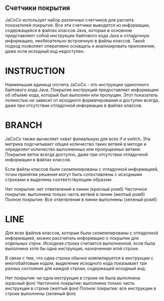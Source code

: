 ## Счетчики покрытия

JaCoCo использует набор различных счетчиков для расчета показателей покрытия. Все эти счетчики выводятся из информации, содержащейся в файлах классов Java, которые в основном представляют собой инструкции байтового кода Java и отладочную информацию, необязательно встроенную в файлы классов. Такой подход позволяет оперативно оснащать и анализировать приложения, даже если исходный код недоступен. 

# INSTRUCTION
Наименьшая единица отсчета JaCoCo - это инструкции одиночного байтового кода Java. Покрытие инструкций предоставляет информацию об объеме кода, который был выполнен или пропущен. Этот показатель полностью не зависит от исходного форматирования и доступен всегда, даже при отсутствии отладочной информации в файлах классов.

# BRANCH
JaCoCo также вычисляет охват филиальную для всех if и switch. Эта метрика подсчитывает общее количество таких ветвей в методе и определяет количество выполненных или пропущенных ветвей. Покрытие веток всегда доступно, даже при отсутствии отладочной информации в файлах классов. 

Если файлы классов были скомпилированы с отладочной информацией, точки принятия решения могут быть сопоставлены с исходными строками и выделены соответствующим образом:

Нет покрытия: нет ответвлений в линии (красный ромб)
Частичное покрытие: выполнена только часть ветвей в линии (желтый ромб)
Полное покрытие: Все ответвления в линии выполнены (зеленый ромб)

# LINE
Для всех файлов классов, которые были скомпилированы с отладочной информацией, можно рассчитать информацию о покрытии для отдельных строк. Исходная строка считается выполненной, если была выполнена хотя бы одна инструкция, назначенная этой строке.

В связи с тем, что одна строка обычно компилируется в инструкции с многобайтовым кодом, выделение исходного кода показывает три разных состояния для каждой строки, содержащей исходный код:

Нет покрытия: ни одна инструкция в строке не была выполнена (красный фон)
Частичное покрытие: выполнена только часть инструкции в строке (желтый фон)
Полное покрытие: все инструкции в строке выполнены (зеленый фон)
